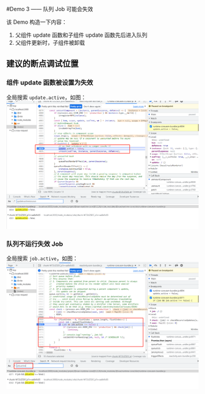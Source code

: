 #Demo 3 —— 队列 Job 可能会失效

该 Demo 构造一下内容：
1. 父组件 update 函数和子组件 update 函数先后进入队列
2. 父组件更新时，子组件被卸载

## 建议的断点调试位置

### 组件 update 函数被设置为失效
全局搜索 `update.active`，如图：
![img.png](img.png)

### 队列不运行失效 Job
全局搜索 `job.active`，如图：
![img_1.png](img_1.png)
 
